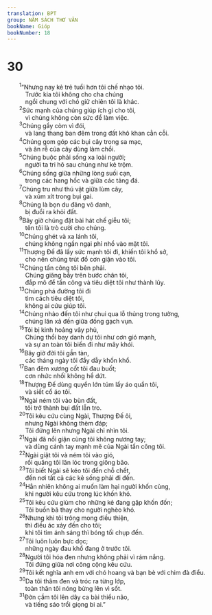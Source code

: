 ```yaml
---
translation: BPT
group: NĂM SÁCH THƠ VĂN
bookName: Gióp 
bookNumber: 18
---
```


<div class="title"><h1>30</h1></div>
<span class="verse giop_30_1">  <sup>1</sup>“Nhưng nay kẻ trẻ tuổi hơn tôi chế nhạo tôi.<br/>   Trước kia tôi không cho cha chúng<br/>   ngồi chung với chó giữ chiên tôi là khác.<br/></span>
<span class="verse giop_30_2">  <sup>2</sup>Sức mạnh của chúng giúp ích gì cho tôi,<br/>   vì chúng không còn sức để làm việc.<br/></span>
<span class="verse giop_30_3">  <sup>3</sup>Chúng gầy còm vì đói,<br/>   và lang thang ban đêm trong đất khô khan cằn cỗi.<br/></span>
<span class="verse giop_30_4">  <sup>4</sup>Chúng gom góp các bụi cây trong sa mạc,<br/>   và ăn rễ của cây dùng làm chổi.<br/></span>
<span class="verse giop_30_5">  <sup>5</sup>Chúng buộc phải sống xa loài người;<br/>   người ta tri hô sau chúng như kẻ trộm.<br/></span>
<span class="verse giop_30_6">  <sup>6</sup>Chúng sống giữa những lòng suối cạn,<br/>   trong các hang hốc và giữa các tảng đá.<br/></span>
<span class="verse giop_30_7">  <sup>7</sup>Chúng tru như thú vật giữa lùm cây,<br/>   và xúm xít trong bụi gai.<br/></span>
<span class="verse giop_30_8">  <sup>8</sup>Chúng là bọn du đãng vô danh,<br/>   bị đuổi ra khỏi đất.<br/></span>
<span class="verse giop_30_9">  <sup>9</sup>Bây giờ chúng đặt bài hát chế giễu tôi;<br/>   tên tôi là trò cười cho chúng.<br/></span>
<span class="verse giop_30_10">  <sup>10</sup>Chúng ghét và xa lánh tôi,<br/>   chúng không ngần ngại phỉ nhổ vào mặt tôi.<br/></span>
<span class="verse giop_30_11">  <sup>11</sup>Thượng Đế đã lấy sức mạnh tôi đi, khiến tôi khổ sở,<br/>   cho nên chúng trút đổ cơn giận vào tôi.<br/></span>
<span class="verse giop_30_12">  <sup>12</sup>Chúng tấn công tôi bên phải.<br/>   Chúng giăng bẫy trên bước chân tôi,<br/>   đắp mô để tấn công và tiêu diệt tôi như thành lũy.<br/></span>
<span class="verse giop_30_13">  <sup>13</sup>Chúng phá đường tôi đi<br/>   tìm cách tiêu diệt tôi,<br/>   không ai cứu giúp tôi.<br/></span>
<span class="verse giop_30_14">  <sup>14</sup>Chúng nhào đến tôi như chui qua lỗ thủng trong tường,<br/>   chúng lăn xả đến giữa đống gạch vụn.<br/></span>
<span class="verse giop_30_15">  <sup>15</sup>Tôi bị kinh hoảng vây phủ,<br/>   Chúng thổi bay danh dự tôi như cơn gió mạnh,<br/>   và sự an toàn tôi biến đi như mây khói.<br/></span>
<span class="verse giop_30_16">  <sup>16</sup>Bây giờ đời tôi gần tàn,<br/>   các tháng ngày tôi đầy dẫy khốn khổ.<br/></span>
<span class="verse giop_30_17">  <sup>17</sup>Ban đêm xương cốt tôi đau buốt;<br/>   cơn nhức nhối không hề dứt.<br/></span>
<span class="verse giop_30_18">  <sup>18</sup>Thượng Đế dùng quyền lớn túm lấy áo quần tôi,<br/>   và siết cổ áo tôi.<br/></span>
<span class="verse giop_30_19">  <sup>19</sup>Ngài ném tôi vào bùn đất,<br/>   tôi trở thành bụi đất lẫn tro.<br/></span>
<span class="verse giop_30_20">  <sup>20</sup>Tôi kêu cứu cùng Ngài, Thượng Đế ôi,<br/>   nhưng Ngài không thèm đáp;<br/>   Tôi đứng lên nhưng Ngài chỉ nhìn tôi.<br/></span>
<span class="verse giop_30_21">  <sup>21</sup>Ngài đã nổi giận cùng tôi không nương tay;<br/>   và dùng cánh tay mạnh mẽ của Ngài tấn công tôi.<br/></span>
<span class="verse giop_30_22">  <sup>22</sup>Ngài giật tôi và ném tôi vào gió,<br/>   rồi quăng tôi lăn lóc trong giông bão.<br/></span>
<span class="verse giop_30_23">  <sup>23</sup>Tôi biết Ngài sẽ kéo tôi đến chỗ chết,<br/>   đến nơi tất cả các kẻ sống phải đi đến.<br/></span>
<span class="verse giop_30_24">  <sup>24</sup>Hẳn nhiên không ai muốn làm hại người khốn cùng,<br/>   khi người kêu cứu trong lúc khốn khó.<br/></span>
<span class="verse giop_30_25">  <sup>25</sup>Tôi kêu cứu giùm cho những kẻ đang gặp khốn đốn;<br/>   Tôi buồn bã thay cho người nghèo khó.<br/></span>
<span class="verse giop_30_26">  <sup>26</sup>Nhưng khi tôi trông mong điều thiện,<br/>   thì điều ác xảy đến cho tôi;<br/>   khi tôi tìm ánh sáng thì bóng tối chụp đến.<br/></span>
<span class="verse giop_30_27">  <sup>27</sup>Tôi luôn luôn bực dọc;<br/>   những ngày đau khổ đang ở trước tôi.<br/></span>
<span class="verse giop_30_28">  <sup>28</sup>Người tôi hóa đen nhưng không phải vì rám nắng.<br/>   Tôi đứng giữa nơi công cộng kêu cứu.<br/></span>
<span class="verse giop_30_29">  <sup>29</sup>Tôi kết nghĩa anh em với chó hoang và bạn bè với chim đà điểu.<br/></span>
<span class="verse giop_30_30">  <sup>30</sup>Da tôi thâm đen và tróc ra từng lớp,<br/>   toàn thân tôi nóng bừng lên vì sốt.<br/></span>
<span class="verse giop_30_31">  <sup>31</sup>Đờn cầm tôi lên dây ca bài thiểu não,<br/>   và tiếng sáo trổi giọng bi ai.”<br/></span>
